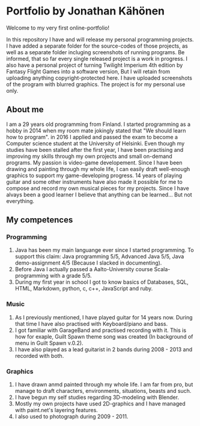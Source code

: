 # Portfolio by Jonathan Kähönen

Welcome to my very first online-portfolio!

In this repository I have and will release my personal programming projects.
I have added a separate folder for the source-codes of those projects, as well as a separate folder incluging screenshots of running programs.
Be informed, that so far every single released project is a work in progress. I also have a personal project of turning Twilight Imperium 4th edition by Fantasy Flight Games
into a software version, But I will retain from uploading anything copyright-protected here. I have uploaded screenshots of the program with blurred graphics.
The project is for my personal use only.


## About me
I am a 29 years old programming from Finland. I started programming as a hobby in 2014 when my room mate jokingly stated that "We should learn how to program".
in 2016 I applied and passed the exam to become a Computer science student at the University of Helsinki. Even though my studies have been stalled after the first year,
I have been practising and improving my skills through my own projects and small on-demand programs. My passion is video-game developement. Since I have been drawing and painting
through my whole life, I can easily draft well-enough graphics to support my game-developing progress. 14 years of playing guitar and some other instruments have also made it
possible for me to compose and record my own musical pieces for my projects. Since I have alvays been a good learner I believe that anything can be learned... But not everything.

## My competences


### Programming
1. Java has been my main languange ever since I started programming. To support this claim: Java programming 5/5, Advanced Java 5/5, Java demo-assignment 4/5 (Because I slacked in documenting).
2. Before Java I actually passed a Aalto-University course Scala-programming with a grade 5/5.
3. During my first year in school I got to know basics of Databases, SQL, HTML, Markdown, python, c, c++, JavaScript and ruby.


### Music
1. As I previously mentioned, I have played guitar for 14 years now. During that time I have also practised with Keyboard/piano and bass.
2. I got familiar with GarageBand and practised recording with it. This is how for exaple, Guilt Spawn theme song was created (In background of menu in Guilt Spawn v.0.2).
3. I have also played as a lead guitarist in 2 bands during 2008 - 2013 and recorded with both.


### Graphics
1. I have drawn anmd painted through my whole life. I am far from pro, but manage to draft characters, environments, situations, beasts and such.
2. I have begun my self studies regarding 3D-modeling with Blender.
3. Mostly my own projects have used 2D-graphics and I have managed with paint.net's layering features.
4. I also used to photograph during 2009 - 2011.


